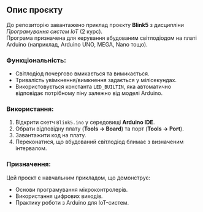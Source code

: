 ## Опис проєкту
До репозиторію завантажено приклад проєкту **Blink5** з дисципліни *Програмування систем IoT* (2 курс).  
Програма призначена для керування вбудованим світлодіодом на платі Arduino (наприклад, Arduino UNO, MEGA, Nano тощо).  

### Функціональність:
- Світлодіод почергово вмикається та вимикається.
- Тривалість увімкнення/вимкнення задається у мілісекундах.
- Використовується константа `LED_BUILTIN`, яка автоматично відповідає потрібному піну залежно від моделі Arduino.

### Використання:
1. Відкрити скетч `Blink5.ino` у середовищі **Arduino IDE**.
2. Обрати відповідну плату (**Tools → Board**) та порт (**Tools → Port**).
3. Завантажити код на плату.
4. Переконатися, що вбудований світлодіод блимає з визначеним інтервалом.

### Призначення:
Цей проєкт є навчальним прикладом, що демонструє:
- Основи програмування мікроконтролерів.
- Використання цифрових виходів.
- Практику роботи з Arduino для IoT-систем.
